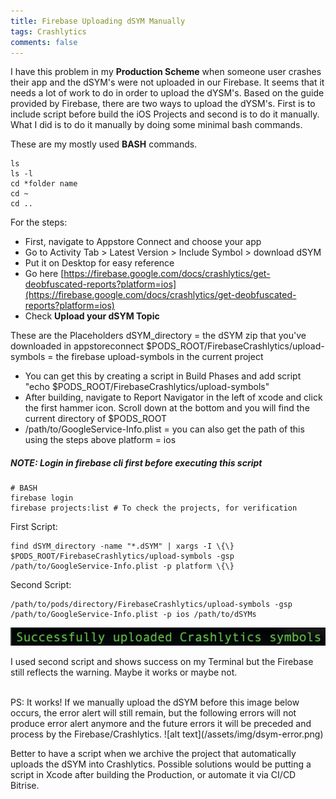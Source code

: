 ```yaml
---
title: Firebase Uploading dSYM Manually
tags: Crashlytics
comments: false
---
```


I have this problem in my **Production Scheme** when someone user crashes their app and
the dSYM's were not uploaded in our Firebase. It seems that it needs a lot of work to do in order to upload the dYSM's.
Based on the guide provided by Firebase, there are two ways to upload the dYSM's. First is to include script before build the iOS Projects and second is to do it manually. What I did is to do it manually by doing some minimal bash commands.

These are my mostly used **BASH** commands.
```
ls
ls -l
cd *folder name
cd ~
cd ..
```

For the steps:
- First, navigate to Appstore Connect and choose your app
- Go to Activity Tab > Latest Version > Include Symbol > download dSYM
- Put it on Desktop for easy reference
- Go here [https://firebase.google.com/docs/crashlytics/get-deobfuscated-reports?platform=ios](https://firebase.google.com/docs/crashlytics/get-deobfuscated-reports?platform=ios)
- Check **Upload your dSYM Topic**

These are the Placeholders
dSYM_directory = the dSYM zip that you've downloaded in appstoreconnect
$PODS_ROOT/FirebaseCrashlytics/upload-symbols = the firebase upload-symbols in the current project
- You can get this by creating a script in Build Phases and add script "echo $PODS_ROOT/FirebaseCrashlytics/upload-symbols"
- After building, navigate to Report Navigator in the left of xcode and click the first hammer icon. Scroll down at the bottom and you will find the current directory of $PODS_ROOT
- /path/to/GoogleService-Info.plist = you can also get the path of this using the steps above
platform = ios

##### NOTE: Login in firebase cli first before executing this script

```
# BASH
firebase login
firebase projects:list # To check the projects, for verification
```

First Script:

```
find dSYM_directory -name "*.dSYM" | xargs -I \{\} $PODS_ROOT/FirebaseCrashlytics/upload-symbols -gsp /path/to/GoogleService-Info.plist -p platform \{\}
```

Second Script:

```
/path/to/pods/directory/FirebaseCrashlytics/upload-symbols -gsp /path/to/GoogleService-Info.plist -p ios /path/to/dSYMs
```

![alt text](/assets/img/crashlytics-upload.png)

I used second script and shows success on my Terminal but the Firebase still reflects the warning. Maybe it works or maybe not.

<br>
PS: It works! If we manually upload the dSYM before this image below occurs, the error alert will still remain, but the following errors will not produce error alert anymore and the future errors it will be preceded and process by the Firebase/Crashlytics.
![alt text](/assets/img/dsym-error.png)

Better to have a script when we archive the project that automatically uploads the dSYM into Crashlytics. Possible solutions would be putting a script in Xcode after building the Production, or automate it via CI/CD Bitrise.
<br>
<br>
<br>
